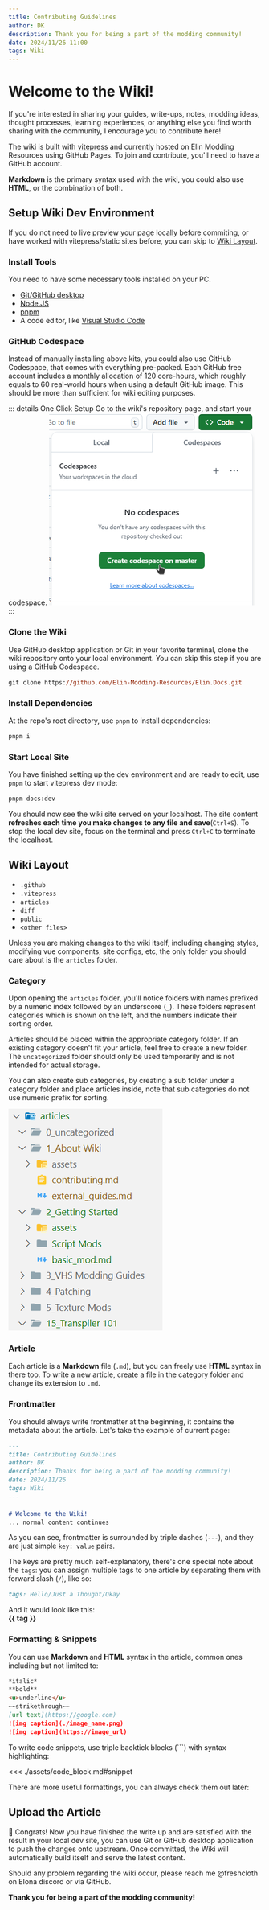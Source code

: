 ```yaml
---
title: Contributing Guidelines
author: DK
description: Thank you for being a part of the modding community!
date: 2024/11/26 11:00
tags: Wiki
---
```


# Welcome to the Wiki!

If you're interested in sharing your guides, write-ups, notes, modding ideas, thought processes, learning experiences, or anything else you find worth sharing with the community, I encourage you to contribute here!

The wiki is built with [vitepress](https://github.com/vuejs/vitepress) and currently hosted on Elin Modding Resources using GitHub Pages. To join and contribute, you'll need to have a GitHub account.

<LinkCard t="Elin Modding Resources" u="https://github.com/Elin-Modding-Resources"/>

**Markdown** is the primary syntax used with the wiki, you could also use **HTML**, or the combination of both.

## Setup Wiki Dev Environment

If you do not need to live preview your page locally before commiting, or have worked with vitepress/static sites before, you can skip to [Wiki Layout](#wiki-layout).

### Install Tools

You need to have some necessary tools installed on your PC.
+ [Git/GitHub desktop](https://git-scm.com/downloads)
+ [Node.JS](https://nodejs.org/en)
+ [pnpm](https://pnpm.io/installation)
+ A code editor, like [Visual Studio Code](https://code.visualstudio.com/)

### GitHub Codespace

Instead of manually installing above kits, you could also use GitHub Codespace, that comes with everything pre-packed. Each GitHub free account includes a monthly allocation of 120 core-hours, which roughly equals to 60 real-world hours when using a default GitHub image. This should be more than sufficient for wiki editing purposes.

::: details One Click Setup
Go to the wiki's repository page, and start your codespace.
![codespace](./assets/codespace_click.png)
:::

### Clone the Wiki

Use GitHub desktop application or Git in your favorite terminal, clone the wiki repository onto your local environment. You can skip this step if you are using a GitHub Codespace.
```ps
git clone https://github.com/Elin-Modding-Resources/Elin.Docs.git
```

### Install Dependencies

At the repo's root directory, use `pnpm` to install dependencies:
```ps
pnpm i
```

### Start Local Site

You have finished setting up the dev environment and are ready to edit, use `pnpm` to start vitepress dev mode:
```ps
pnpm docs:dev
```

You should now see the wiki site served on your localhost. The site content **refreshes each time you make changes to any file and save**(`Ctrl+S`). To stop the local dev site, focus on the terminal and press `Ctrl+C` to terminate the localhost.

## Wiki Layout

+ `.github`
+ `.vitepress`
+ `articles`
+ `diff`
+ `public`
+ `<other files>`

Unless you are making changes to the wiki itself, including changing styles, modifying vue components, site configs, etc, the only folder you should care about is the `articles` folder.

### Category

Upon opening the `articles` folder, you'll notice folders with names prefixed by a numeric index followed by an underscore (`_`). These folders represent categories which is shown on the left, and the numbers indicate their sorting order.

Articles should be placed within the appropriate category folder. If an existing category doesn't fit your article, feel free to create a new folder. The `uncategorized` folder should only be used temporarily and is not intended for actual storage.

You can also create sub categories, by creating a sub folder under a category folder and place articles inside, note that sub categories do not use numeric prefix for sorting.

![category](./assets/category.png)

### Article

Each article is a **Markdown** file (`.md`), but you can freely use **HTML** syntax in there too. To write a new article, create a file in the category folder and change its extension to `.md`.

### Frontmatter

You should always write frontmatter at the beginning, it contains the metadata about the article. Let's take the example of current page:
```md
---
title: Contributing Guidelines
author: DK
description: Thanks for being a part of the modding community!
date: 2024/11/26
tags: Wiki
---

# Welcome to the Wiki!
... normal content continues
```

As you can see, frontmatter is surrounded by triple dashes (`---`), and they are just simple `key: value` pairs.

The keys are pretty much self-explanatory, there's one special note about the `tags`: you can assign multiple tags to one article by separating them with forward slash (`/`), like so:
```md
tags: Hello/Just a Thought/Okay
```

And it would look like this:  
<span class="border border-indigo-300 px-2 py-1 text-xs rounded-lg inline-block cursor-pointer" v-for="(tag, index) in ['Hello', 'Just a Thought', 'Okay']" :key="index">
<b>{{ tag }}</b>
</span>

### Formatting & Snippets

You can use **Markdown** and **HTML** syntax in the article, common ones including but not limited to:
```md
*italic*
**bold**
<u>underline</u>
~~strikethrough~~
[url text](https://google.com)
![img caption](./image_name.png)
![img caption](https://image_url)
```

To write code snippets, use triple backtick blocks (\`\`\`) with syntax highlighting:

<<< ./assets/code_block.md#snippet

There are more useful formattings, you can always check them out later:

<LinkCard t="VitePress Markdown Extension" u="https://vitepress.dev/guide/markdown#markdown-extensions"/>

## Upload the Article

🥳 Congrats! Now you have finished the write up and are satisfied with the result in your local dev site, you can use Git or GitHub desktop application to push the changes onto upstream. Once committed, the Wiki will automatically build itself and serve the latest content.

Should any problem regarding the wiki occur, please reach me @freshcloth on Elona discord or via GitHub.

**Thank you for being a part of the modding community!**
